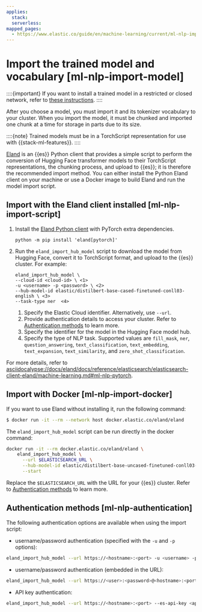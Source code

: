 ```yaml
---
applies:
  stack:
  serverless:
mapped_pages:
  - https://www.elastic.co/guide/en/machine-learning/current/ml-nlp-import-model.html
---
```


# Import the trained model and vocabulary [ml-nlp-import-model]

::::{important}
If you want to install a trained model in a restricted or closed network, refer to [these instructions](asciidocalypse://docs/eland/docs/reference/elasticsearch/elasticsearch-client-eland/machine-learning.md#ml-nlp-pytorch-air-gapped).
::::

After you choose a model, you must import it and its tokenizer vocabulary to your cluster. When you import the model, it must be chunked and imported one chunk at a time for storage in parts due to its size.

::::{note}
Trained models must be in a TorchScript representation for use with {{stack-ml-features}}.
::::

[Eland](https://github.com/elastic/eland) is an {{es}} Python client that provides a simple script to perform the conversion of Hugging Face transformer models to their TorchScript representations, the chunking process, and upload to {{es}}; it is therefore the recommended import method. You can either install the Python Eland client on your machine or use a Docker image to build Eland and run the model import script.

## Import with the Eland client installed [ml-nlp-import-script]

1. Install the [Eland Python client](asciidocalypse://docs/eland/docs/reference/elasticsearch/elasticsearch-client-eland/installation.md) with PyTorch extra dependencies.

    ```shell
    python -m pip install 'eland[pytorch]'
    ```

2. Run the `eland_import_hub_model` script to download the model from Hugging Face, convert it to TorchScript format, and upload to the {{es}} cluster. For example:

    ```
    eland_import_hub_model \
    --cloud-id <cloud-id> \ <1>
    -u <username> -p <password> \ <2>
    --hub-model-id elastic/distilbert-base-cased-finetuned-conll03-english \ <3>
    --task-type ner  <4>
    ```

    1. Specify the Elastic Cloud identifier. Alternatively, use `--url`.
    2. Provide authentication details to access your cluster. Refer to [Authentication methods](https://www.elastic.co/guide/en/machine-learning/current/ml-nlp-authentication.html) to learn more.
    3. Specify the identifier for the model in the Hugging Face model hub.
    4. Specify the type of NLP task. Supported values are `fill_mask`, `ner`, `question_answering`, `text_classification`, `text_embedding`, `text_expansion`, `text_similarity`, and `zero_shot_classification`.

For more details, refer to [asciidocalypse://docs/eland/docs/reference/elasticsearch/elasticsearch-client-eland/machine-learning.md#ml-nlp-pytorch](asciidocalypse://docs/eland/docs/reference/elasticsearch/elasticsearch-client-eland/machine-learning.md#ml-nlp-pytorch).

## Import with Docker [ml-nlp-import-docker]

If you want to use Eland without installing it, run the following command:

```bash
$ docker run -it --rm --network host docker.elastic.co/eland/eland
```

The `eland_import_hub_model` script can be run directly in the docker command:

```bash
docker run -it --rm docker.elastic.co/eland/eland \
    eland_import_hub_model \
      --url $ELASTICSEARCH_URL \
      --hub-model-id elastic/distilbert-base-uncased-finetuned-conll03-english \
      --start
```

Replace the `$ELASTICSEARCH_URL` with the URL for your {{es}} cluster. Refer to [Authentication methods](#ml-nlp-authentication) to learn more.

## Authentication methods [ml-nlp-authentication]

The following authentication options are available when using the import script:

* username/password authentication (specified with the `-u` and `-p` options):
  
```bash
eland_import_hub_model --url https://<hostname>:<port> -u <username> -p <password> ...
```

* username/password authentication (embedded in the URL):

```bash
eland_import_hub_model --url https://<user>:<password>@<hostname>:<port> ...
```

* API key authentication:

```bash
eland_import_hub_model --url https://<hostname>:<port> --es-api-key <api-key> ...
```
